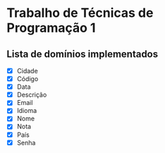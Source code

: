 # Trabalho de Técnicas de Programação 1

## Lista de domínios implementados

- [x] Cidade
- [x] Código
- [x] Data
- [x] Descrição
- [x] Email
- [x] Idioma
- [x] Nome
- [x] Nota
- [x] País
- [x] Senha
